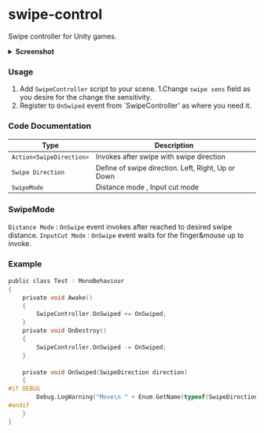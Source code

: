 <!--
  Copyright (c) 2022 Mehmet

  Written by Mehmet Doğan <mmt.dgn.6634@gmail.com>, august 2022
-->
# swipe-control
Swipe controller for Unity games.

<details>
<summary><b>Screenshot</b></summary>
  
<img src="/.github/screenshots/swipe.png">
</details>

### Usage
1. Add `SwipeController` script to your scene.
  1.Change `swipe sens` field as you desire for the change the sensitivity.
2. Register to `OnSwiped` event from `SwipeController' as where you need it.

### Code Documentation
| Type                     | Description                                        |
| ------------------------ | -------------------------------------------------- |
| `Action<SwipeDirection>` | Invokes after swipe with swipe direction           |
| `Swipe Direction`        | Define of swipe direction. Left, Right, Up or Down |
| `SwipeMode`              | Distance mode , Input cut mode                     |
  
### SwipeMode
  `Distance Mode` : `OnSwipe` event invokes after reached to desired swipe distance.
  `InputCut Mode` : `OnSwipe` event waits for the finger&mouse up to invoke.
  
### Example
```c
public class Test : MonoBehaviour
{
    private void Awake()
    {
        SwipeController.OnSwiped += OnSwiped;
    }
    private void OnDestroy()
    {
        SwipeController.OnSwiped -= OnSwiped;
    }

    private void OnSwiped(SwipeDirection direction)
    {
#if DEBUG
        Debug.LogWarning("Move\n " + Enum.GetName(typeof(SwipeDirection), direction));
#endif
    }
}
```
